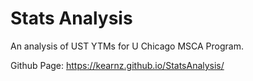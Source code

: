 # Stats Analysis
An analysis of UST YTMs for U Chicago MSCA Program.

Github Page: https://kearnz.github.io/StatsAnalysis/
